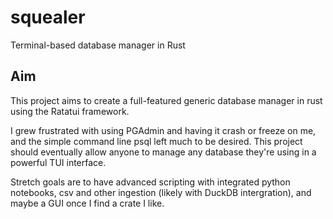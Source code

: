 # squealer
Terminal-based database manager in Rust

## Aim

This project aims to create a full-featured generic database manager in
rust using the Ratatui framework.

I grew frustrated with using PGAdmin and having it crash or freeze on
me, and the simple command line psql left much to be desired. This
project should eventually allow anyone to manage any database they're
using in a powerful TUI interface.

Stretch goals are to have advanced scripting with integrated python
notebooks, csv and other ingestion (likely with DuckDB intergration),
and maybe a GUI once I find a crate I like.
